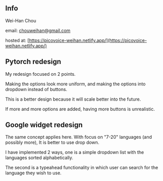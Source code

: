 ## Info
Wei-Han Chou

email: chouweihan@gmail.com

hosted at: [https://picovoice-weihan.netlify.app/](https://picovoice-weihan.netlify.app/)

## Pytorch redesign
My redesign focused on 2 points.

Making the options look more uniform, and making the options into dropdown instead of buttons.

This is a better design because it will scale better into the future. 

If more and more options are added, having more buttons is unrealistic.


## Google widget redesign
The same concept applies here. With focus on "7-20" languages (and possibly more),
It is better to use drop down.

I have implemented 2 ways, one is a simple dropdown list with the languages sorted alphabetically.

The second is a typeahead functionality in which user can search for the language they wish to use.
